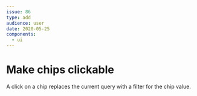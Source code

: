```yaml
---
issue: 86
type: add
audience: user
date: 2020-05-25
components:
  - ui
---
```

# Make chips clickable

A click on a chip replaces the current query with a filter for the chip value.
